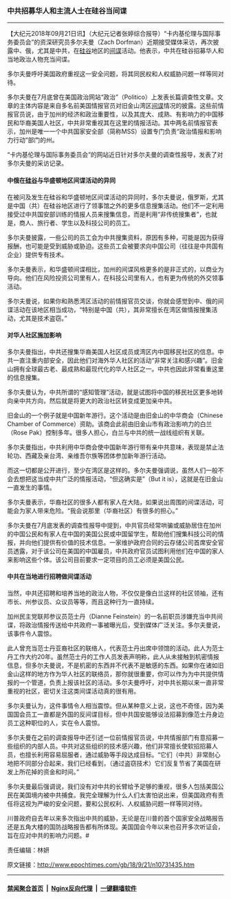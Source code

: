 ### 中共招募华人和主流人士在硅谷当间谍
------------------------

<p>【大纪元2018年09月21日讯】（大纪元记者张婷综合报导）“卡内基伦理与国际事务委员会”的资深研究员多尔夫曼（Zach Dorfman）近期接受媒体采访，再次披露中、俄，尤其是中共，在<a href="http://www.epochtimes.com/gb/tag/%E7%A1%85%E8%B0%B7.html">硅谷</a>地区的<a href="http://www.epochtimes.com/gb/tag/%E9%97%B4%E8%B0%8D.html">间谍</a>活动。他表示，中共在硅谷招募华人和当地政治人物充当间谍。</p>
<p>多尔夫曼呼吁美国政府重视这一安全问题，将其同民权和人权威胁问题一样等同对待。</p>
<p>多尔夫曼在7月底曾在美国政治网站“政治”（Politico）上发表长篇调查性文章。文章的主体内容是来自多名前美国情报官员对旧金山湾区<a href="http://www.epochtimes.com/gb/tag/%E9%97%B4%E8%B0%8D.html">间谍</a>情况的披露。这些前情报官员说，由于加州的经济和政治重要性，以及其庞大、成熟、有影响力的中国移民和华裔美国人社区，中共非常重视其在这里的情报活动。其中两名前情报官表示，加州是唯一一个中共国家安全部（简称MSS）设置专门负责“政治情报和影响力行动”部门的州。</p>
<p>“卡内基伦理与国际事务委员会”的网站近日针对多尔夫曼的调查性报导，发表了对多尔夫曼的采访记录。</p>
<h4>中俄在<a href="http://www.epochtimes.com/gb/tag/%E7%A1%85%E8%B0%B7.html">硅谷</a>与华盛顿地区间谍活动的异同</h4>
<p>在被问及发生在硅谷和华盛顿地区间谍活动的异同时，多尔夫曼说，俄罗斯，尤其是中国（共）在硅谷地区进行了领事馆之外的更多信息搜集活动。他们不一定利用接受过中共国安部训练的情报人员来搜集信息，而是利用“非传统搜集者”，也就是，商人、旅行者、学生以及科技公司的员工。</p>
<p>多尔夫曼披露，一些公司的员工会为中共搜集资料，原因有多种，可能是因为获得报酬，也可能是受到威胁或胁迫。这些员工会被要求向中国公司（往往是中共国有企业）提供专有技术。</p>
<p>多尔夫曼表示，和华盛顿间谍相比，加州的间谍风格更多的是非正式的，以商业为导向。他们在风险投资公司里有人，在科技公司里有人，也有更为传统的外交领事活动。</p>
<p>多尔夫曼说，如果你和熟悉湾区活动的前情报官员交谈，你就会感觉到中、俄的间谍活动在该地区相当成功，“特别是中国（共），其非常擅长在湾区做情报搜集活动，尤其是技术盗窃。”</p>
<h4>对华人社区施加影响</h4>
<p>多尔夫曼指出，中共还搜集华裔美国人社区成员或湾区内中国移民社区的信息。中共一直注重内部安全，因此他们对海外华人社区的活动“非常关注和感兴趣”。旧金山拥有全球最古老、最成熟和最现代化的华人社区之一。中共也因此非常看重这里的信息搜集。</p>
<p>多尔夫曼认为，中共所谓的“感知管理”活动，就是试图将中国的移民社区更多地转向亲中共方向，然后就是将更大的政治社区转变成更加亲中共。</p>
<p>旧金山的一个例子就是中国新年游行。这个活动是由旧金山的中华商会（Chinese Chamber of Commerce）资助。该商会此前由旧金山市有政治影响力的白兰（Rose Pak）控制多年。很多人担心，白兰与中共的统一战线组织有关联。</p>
<p>多尔夫曼指出，中共利用中华商会使中国新年游行带有亲中共意味，表现是禁止法轮功、西藏及亲台湾、亲维吾尔族等团体参加新年游行活动。</p>
<p>而这一切都是公开进行，至少在湾区是这样的。多尔夫曼强调说，虽然人们一般不会去想把这当成中共广泛的情报活动，“但这确实是”（But it is），这就是在旧金山一直发生的事情。</p>
<p>多尔夫曼表示，华裔社区的很多人都有家人在大陆，如果说出周围的间谍活动，可能会为家人带来危险。“我会说那里（华裔社区）有很多的担心。”</p>
<p>多尔夫曼在7月底发表的调查性报导中提到，中共官员经常哄骗或威胁居住在加州的中国公民和有家人在中国的美国公民或中国留学生，帮助他们搜集科技公司的情报，并向他们提供有价值的技术信息。一家维护政府合同的云存储公司首席安全官员透露，对于该公司在美国的中国雇员，中共政府官员试图利用他们在中国的家人来影响这些个体。该公司目前要求一定项目的员工必须是美国公民。</p>
<h4>中共在当地进行招聘做间谍活动</h4>
<p>当然，中共还招聘和培养当地的政治人物，不仅仅是像白兰这样的社区领袖，还有市长、州参议员、众议员等等，而且这种行为一直持续。</p>
<p>加州民主党联邦参议员范士丹（Dianne Feinstein）的一名前职员涉嫌充当中共间谍，将政治情报传送给中共政府一事被曝光后，受到媒体广泛关注。多尔夫曼说，该事件令人震惊。</p>
<p>此人曾充当范士丹亚裔社区的联络人，代表范士丹出席中领馆的活动。此人为范士丹工作大约20年。虽然范士丹的工作人员发表声明称，此人从未接触到机密情报信息，但多尔夫曼说，不是机密的东西并不代表不是敏感的东西。如果你在诸如旧金山这样的地方作为华人社区的联络员，那你就很重要，你可以作为为中共提供情报的一个管道，负责上报该社区的活动。多尔夫曼呼吁，对中共长期以来一直非常重视的社区，密切关注这类间谍活动真的很有用。</p>
<p>多尔夫曼认为，这件事情令人相当震惊。但从某种意义上说，这也不奇怪，因为美国国会员工一直都是外国的反间谍目标，但中共国安能够设法招募到像范士丹身边员工这种职位的人，实在令人震惊。</p>
<p>多尔夫曼在之前的调查报导中还引述一位前情报官员说，中共情报部门有意招募一些组织的内部人员。中共对这些组织的技术感兴趣，他们非常擅长使软招招募人员，也擅长利用容易屈服者，通过威胁等手段达成目标。“它们（中共）非常耐心地把不同部分合起来，我们已经看到，（通过盗窃技术）它们反复节省了美国在研发上所花掉的资金和时间。”</p>
<p>多尔夫曼最后强调说，我们没有对中共的长臂给予足够的重视，很多人包括美国公民在美国境内被中共捕食。我完全理解为什么人们太害怕说出来，但美国政府有责任将这视为严峻的安全问题，要和公民权利、人权威胁问题一样等同对待。</p>
<p>川普政府自去年以来多次指出中共的威胁，无论是在川普的首个国家安全战略报告还是五角大楼的国防战略报告都有所体现。美国国会今年以来也召开多次听证会，旨在应对中共的影响力问题。#</p>
<p>责任编辑：林妍</p>

原文链接：http://www.epochtimes.com/gb/18/9/21/n10731435.htm


------------------------
#### [禁闻聚合首页](https://github.com/gfw-breaker/banned-news/blob/master/README.md) &nbsp;|&nbsp; [Nginx反向代理](https://github.com/gfw-breaker/open-proxy/blob/master/README.md) &nbsp;|&nbsp; [一键翻墙软件](https://github.com/gfw-breaker/nogfw/blob/master/README.md)